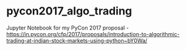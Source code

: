 # pycon2017_algo_trading
Jupyter Notebook for my PyCon 2017 proposal - 
https://in.pycon.org/cfp/2017/proposals/introduction-to-algorithmic-trading-at-indian-stock-markets-using-python~bY0Wa/
